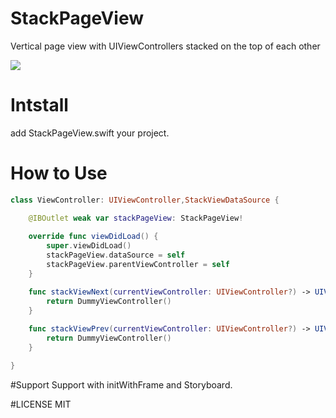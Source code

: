 # StackPageView
Vertical page view with UIViewControllers stacked on the top of each other

![](https://raw.githubusercontent.com/noppefoxwolf/StackPageView/master/sample.gif)

# Intstall
add StackPageView.swift your project.

# How to Use

```swift
class ViewController: UIViewController,StackViewDataSource {

    @IBOutlet weak var stackPageView: StackPageView!
    
    override func viewDidLoad() {
        super.viewDidLoad()
        stackPageView.dataSource = self
        stackPageView.parentViewController = self
    }

    func stackViewNext(currentViewController: UIViewController?) -> UIViewController {
        return DummyViewController()
    }
    
    func stackViewPrev(currentViewController: UIViewController?) -> UIViewController {
        return DummyViewController()
    }

}
```

#Support
Support with initWithFrame and Storyboard.

#LICENSE
MIT
